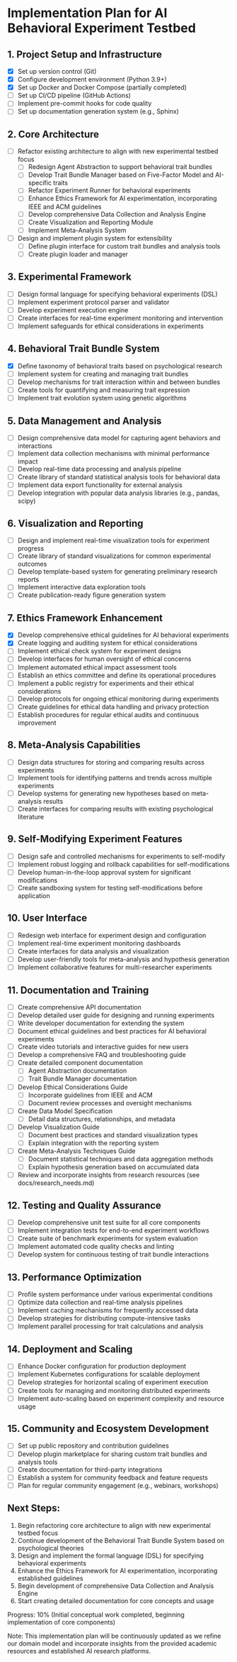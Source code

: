 # Implementation Plan for AI Behavioral Experiment Testbed

## 1. Project Setup and Infrastructure
- [x] Set up version control (Git)
- [x] Configure development environment (Python 3.9+)
- [x] Set up Docker and Docker Compose (partially completed)
- [ ] Set up CI/CD pipeline (GitHub Actions)
- [ ] Implement pre-commit hooks for code quality
- [ ] Set up documentation generation system (e.g., Sphinx)

## 2. Core Architecture
- [ ] Refactor existing architecture to align with new experimental testbed focus
  - [ ] Redesign Agent Abstraction to support behavioral trait bundles
  - [ ] Develop Trait Bundle Manager based on Five-Factor Model and AI-specific traits
  - [ ] Refactor Experiment Runner for behavioral experiments
  - [ ] Enhance Ethics Framework for AI experimentation, incorporating IEEE and ACM guidelines
  - [ ] Develop comprehensive Data Collection and Analysis Engine
  - [ ] Create Visualization and Reporting Module
  - [ ] Implement Meta-Analysis System
- [ ] Design and implement plugin system for extensibility
  - [ ] Define plugin interface for custom trait bundles and analysis tools
  - [ ] Create plugin loader and manager

## 3. Experimental Framework
- [ ] Design formal language for specifying behavioral experiments (DSL)
- [ ] Implement experiment protocol parser and validator
- [ ] Develop experiment execution engine
- [ ] Create interfaces for real-time experiment monitoring and intervention
- [ ] Implement safeguards for ethical considerations in experiments

## 4. Behavioral Trait Bundle System
- [x] Define taxonomy of behavioral traits based on psychological research
- [ ] Implement system for creating and managing trait bundles
- [ ] Develop mechanisms for trait interaction within and between bundles
- [ ] Create tools for quantifying and measuring trait expression
- [ ] Implement trait evolution system using genetic algorithms

## 5. Data Management and Analysis
- [ ] Design comprehensive data model for capturing agent behaviors and interactions
- [ ] Implement data collection mechanisms with minimal performance impact
- [ ] Develop real-time data processing and analysis pipeline
- [ ] Create library of standard statistical analysis tools for behavioral data
- [ ] Implement data export functionality for external analysis
- [ ] Develop integration with popular data analysis libraries (e.g., pandas, scipy)

## 6. Visualization and Reporting
- [ ] Design and implement real-time visualization tools for experiment progress
- [ ] Create library of standard visualizations for common experimental outcomes
- [ ] Develop template-based system for generating preliminary research reports
- [ ] Implement interactive data exploration tools
- [ ] Create publication-ready figure generation system

## 7. Ethics Framework Enhancement
- [x] Develop comprehensive ethical guidelines for AI behavioral experiments
- [x] Create logging and auditing system for ethical considerations
- [ ] Implement ethical check system for experiment designs
- [ ] Develop interfaces for human oversight of ethical concerns
- [ ] Implement automated ethical impact assessment tools
- [ ] Establish an ethics committee and define its operational procedures
- [ ] Implement a public registry for experiments and their ethical considerations
- [ ] Develop protocols for ongoing ethical monitoring during experiments
- [ ] Create guidelines for ethical data handling and privacy protection
- [ ] Establish procedures for regular ethical audits and continuous improvement

## 8. Meta-Analysis Capabilities
- [ ] Design data structures for storing and comparing results across experiments
- [ ] Implement tools for identifying patterns and trends across multiple experiments
- [ ] Develop systems for generating new hypotheses based on meta-analysis results
- [ ] Create interfaces for comparing results with existing psychological literature

## 9. Self-Modifying Experiment Features
- [ ] Design safe and controlled mechanisms for experiments to self-modify
- [ ] Implement robust logging and rollback capabilities for self-modifications
- [ ] Develop human-in-the-loop approval system for significant modifications
- [ ] Create sandboxing system for testing self-modifications before application

## 10. User Interface
- [ ] Redesign web interface for experiment design and configuration
- [ ] Implement real-time experiment monitoring dashboards
- [ ] Create interfaces for data analysis and visualization
- [ ] Develop user-friendly tools for meta-analysis and hypothesis generation
- [ ] Implement collaborative features for multi-researcher experiments

## 11. Documentation and Training
- [ ] Create comprehensive API documentation
- [ ] Develop detailed user guide for designing and running experiments
- [ ] Write developer documentation for extending the system
- [ ] Document ethical guidelines and best practices for AI behavioral experiments
- [ ] Create video tutorials and interactive guides for new users
- [ ] Develop a comprehensive FAQ and troubleshooting guide
- [ ] Create detailed component documentation
  - [ ] Agent Abstraction documentation
  - [ ] Trait Bundle Manager documentation
- [ ] Develop Ethical Considerations Guide
  - [ ] Incorporate guidelines from IEEE and ACM
  - [ ] Document review processes and oversight mechanisms
- [ ] Create Data Model Specification
  - [ ] Detail data structures, relationships, and metadata
- [ ] Develop Visualization Guide
  - [ ] Document best practices and standard visualization types
  - [ ] Explain integration with the reporting system
- [ ] Create Meta-Analysis Techniques Guide
  - [ ] Document statistical techniques and data aggregation methods
  - [ ] Explain hypothesis generation based on accumulated data
- [ ] Review and incorporate insights from research resources (see docs/research_needs.md)

## 12. Testing and Quality Assurance
- [ ] Develop comprehensive unit test suite for all core components
- [ ] Implement integration tests for end-to-end experiment workflows
- [ ] Create suite of benchmark experiments for system evaluation
- [ ] Implement automated code quality checks and linting
- [ ] Develop system for continuous testing of trait bundle interactions

## 13. Performance Optimization
- [ ] Profile system performance under various experimental conditions
- [ ] Optimize data collection and real-time analysis pipelines
- [ ] Implement caching mechanisms for frequently accessed data
- [ ] Develop strategies for distributing compute-intensive tasks
- [ ] Implement parallel processing for trait calculations and analysis

## 14. Deployment and Scaling
- [ ] Enhance Docker configuration for production deployment
- [ ] Implement Kubernetes configurations for scalable deployment
- [ ] Develop strategies for horizontal scaling of experiment execution
- [ ] Create tools for managing and monitoring distributed experiments
- [ ] Implement auto-scaling based on experiment complexity and resource usage

## 15. Community and Ecosystem Development
- [ ] Set up public repository and contribution guidelines
- [ ] Develop plugin marketplace for sharing custom trait bundles and analysis tools
- [ ] Create documentation for third-party integrations
- [ ] Establish a system for community feedback and feature requests
- [ ] Plan for regular community engagement (e.g., webinars, workshops)

## Next Steps:
1. Begin refactoring core architecture to align with new experimental testbed focus
2. Continue development of the Behavioral Trait Bundle System based on psychological theories
3. Design and implement the formal language (DSL) for specifying behavioral experiments
4. Enhance the Ethics Framework for AI experimentation, incorporating established guidelines
5. Begin development of comprehensive Data Collection and Analysis Engine
6. Start creating detailed documentation for core concepts and usage

Progress: 10% (Initial conceptual work completed, beginning implementation of core components)

Note: This implementation plan will be continuously updated as we refine our domain model and incorporate insights from the provided academic resources and established AI research platforms.

